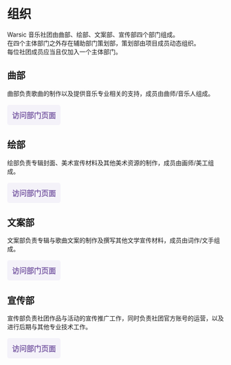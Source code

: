 <style>
    .btnDepart {
        -webkit-border-radius: 5;
        -moz-border-radius: 5;
        border-radius: 5px;
        border: none;
        color: #8064a9;
        font-family: Georgia;
        font-weight: bold;
        font-size: 17px;
        padding: 11px;
        background: #f4f2f9;
        text-decoration: none;
        cursor: pointer;
    }

    .btnDepart:hover {
        color: white;
        background: #8064a9;
        text-decoration: none;
    }
</style>

# 组织
Warsic 音乐社团由曲部、绘部、文案部、宣传部四个部门组成。  
在四个主体部门之外存在辅助部门策划部，策划部由项目成员动态组织。  
每位社团成员应当且仅加入一个主体部门。  

## 曲部
曲部负责歌曲的制作以及提供音乐专业相关的支持，成员由曲师/音乐人组成。  
<br>
<a href="music-depart.md">
    <button class="btnDepart" name="button">访问部门页面</button>
</a>

## 绘部
绘部负责专辑封面、美术宣传材料及其他美术资源的制作，成员由画师/美工组成。  
<br>
<a href="illust-depart.md">
    <button class="btnDepart" name="button">访问部门页面</button>
</a>

## 文案部
文案部负责专辑与歌曲文案的制作及撰写其他文学宣传材料，成员由词作/文手组成。  
<br>
<a href="liter-depart.md">
    <button class="btnDepart" name="button">访问部门页面</button>
</a>

## 宣传部
宣传部负责社团作品与活动的宣传推广工作，同时负责社团官方账号的运营，以及进行后期与其他专业技术工作。  
<br>
<a href="conduct-depart.md">
    <button class="btnDepart" name="button">访问部门页面</button>
</a>
